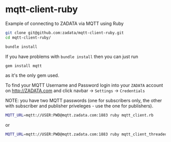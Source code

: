 mqtt-client-ruby
================

Example of connecting to ZADATA via MQTT using Ruby

``` bash
git clone git@github.com:zadata/mqtt-client-ruby.git
cd mqtt-client-ruby/

bundle install
```

If you have problems with `bundle install` then you can just run
``` bash
gem install mqtt
```
as it's the only gem used.


To find your MQTT Username and Password
login into your `ZADATA` account on http://ZADATA.com and click navbar -> `Settings` -> `Credentials`

NOTE: you have two MQTT passwords (one for subscribers only, the other with subscriber and publisher priveleges - use the one for publishers).

``` bash
MQTT_URL=mqtt://USER:PWD@mqtt.zadata.com:1883 ruby mqtt_client.rb
```
or

``` bash
MQTT_URL=mqtt://USER:PWD@mqtt.zadata.com:1883 ruby mqtt_client_threaded.rb
```
